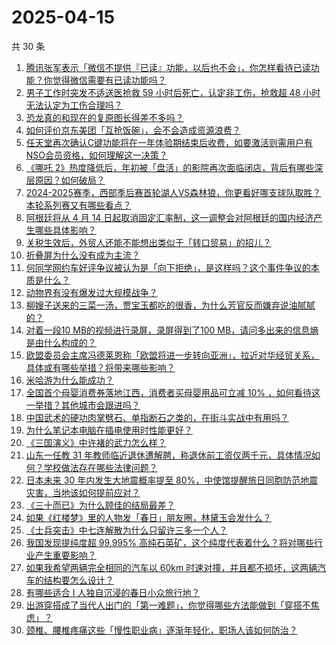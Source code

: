 # 2025-04-15

共 30 条

<!-- BEGIN ZHIHUQUESTIONS -->
<!-- 最后更新时间 Tue Apr 15 2025 05:07:38 GMT+0800 (China Standard Time) -->
1. [腾讯张军表示「微信不提供『已读』功能，以后也不会」，你怎样看待已读功能？你觉得微信需要有已读功能吗？](https://www.zhihu.com/question/1893328076038968800)
1. [男子工作时突发不适送医抢救 59 小时后死亡，认定非工伤，抢救超 48 小时无法认定为工伤合理吗？](https://www.zhihu.com/question/1895125732969140700)
1. [恐龙真的和现在的复原图长得差不多吗？](https://www.zhihu.com/question/10215702819)
1. [如何评价京东美团「互抢饭碗」，会不会造成资源浪费？](https://www.zhihu.com/question/1895073204680221400)
1. [任天堂再次确认C键功能将在一年体验期结束后收费，如要激活则需用户有NSO会员资格，如何理解这一决策？](https://www.zhihu.com/question/1893273139405873700)
1. [《哪吒 2》热度降低后，年初被「盘活」的影院再次面临闭店，背后有哪些深层原因？如何破局？](https://www.zhihu.com/question/1894859639541163300)
1. [2024-2025赛季，西部季后赛首轮湖人VS森林狼，你更看好哪支球队取胜？本轮系列赛又有哪些看点？](https://www.zhihu.com/question/1895096817236031500)
1. [阿根廷将从 4 月 14 日起取消固定汇率制，这一调整会对阿根廷的国内经济产生哪些具体影响？](https://www.zhihu.com/question/1894343390944032500)
1. [关税生效后，外贸人还能不能想出类似于「转口贸易」的招儿？](https://www.zhihu.com/question/1894040249681802200)
1. [折叠屏为什么没有成为主流？](https://www.zhihu.com/question/630261062)
1. [何同学网约车好评争议被认为是「向下拒绝」，是这样吗？这个事件争议的本质是什么？](https://www.zhihu.com/question/1895141754564473300)
1. [动物界有没有爆发过大规模战争？](https://www.zhihu.com/question/21729114)
1. [柳嫂子送来的三菜一汤，贾宝玉都吃的很香，为什么芳官反而嫌弃说油腻腻的？](https://www.zhihu.com/question/1894392147911880700)
1. [对着一段10 MB的视频进行录屏，录屏得到了100 MB，请问多出来的信息熵是由什么构成的？](https://www.zhihu.com/question/661083527)
1. [欧盟委员会主席冯德莱恩称「欧盟将进一步转向亚洲」，拉近对华经贸关系，具体或有哪些举措？将带来哪些影响？](https://www.zhihu.com/question/1895019228760860400)
1. [米哈游为什么能成功？](https://www.zhihu.com/question/655276659)
1. [全国首个母婴消费券落地江西，消费者买母婴用品可立减 10% ，如何看待这一举措？其他城市会跟进吗？](https://www.zhihu.com/question/1895145186771821300)
1. [中国武术的硬功肉掌劈石、单指断石之类的，在街斗实战中有用吗？](https://www.zhihu.com/question/1894701862944491300)
1. [为什么笔记本电脑在插电使用时性能更好？](https://www.zhihu.com/question/13279173171)
1. [《三国演义》中许褚的武力怎么样？](https://www.zhihu.com/question/574032663)
1. [山东一任教 31 年教师临近退休遭解聘，称退休前工资仅两千元，具体情况如何？学校做法存在哪些法律问题？](https://www.zhihu.com/question/1888900102078325500)
1. [日本未来 30 年内发生大地震概率提至 80%，中使馆提醒旅日同胞防范地震灾害，当地该如何提前应对？](https://www.zhihu.com/question/1895112178966689500)
1. [《三十而已》为什么顾佳的结局最差？](https://www.zhihu.com/question/521558496)
1. [如果《红楼梦》里的人物发「春日」朋友圈，林黛玉会发什么？](https://www.zhihu.com/question/1888635187803428900)
1. [《士兵突击》中七连解散为什么只留许三多一个人？](https://www.zhihu.com/question/295174387)
1. [我国发现提纯度超 99.995% 高纯石英矿，这个纯度代表着什么？将对哪些行业产生重要影响？](https://www.zhihu.com/question/1893628498519745500)
1. [如果我希望两辆完全相同的汽车以 60km 时速对撞，并且都不损坏，这两辆汽车的结构要怎么设计？](https://www.zhihu.com/question/1893387611386643700)
1. [有哪些适合 I 人独自沉浸的春日小众旅行地？](https://www.zhihu.com/question/1888635188122218800)
1. [出游穿搭成了当代人出门的「第一难题」，你觉得哪些方法能做到「穿搭不焦虑」？](https://www.zhihu.com/question/1894861706502570000)
1. [颈椎、腰椎疼痛这些「慢性职业病」逐渐年轻化，职场人该如何防治？](https://www.zhihu.com/question/1893721507756242700)
<!-- END ZHIHUQUESTIONS -->
